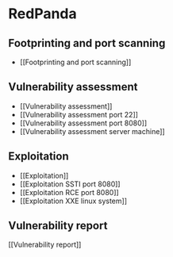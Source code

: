 # RedPanda

## Footprinting and port scanning

- [[Footprinting and port scanning]]

## Vulnerability assessment

- [[Vulnerability assessment]]
- [[Vulnerability assessment port 22]]
- [[Vulnerability assessment port 8080]]
- [[Vulnerability assessment server machine]]

## Exploitation

- [[Exploitation]]
- [[Exploitation SSTI port 8080]]
- [[Exploitation RCE port 8080]]
- [[Exploitation XXE linux system]]


## Vulnerability report

[[Vulnerability report]]


